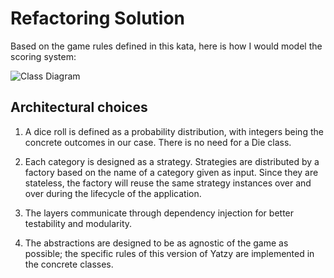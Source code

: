 Refactoring Solution
===================================

Based on the game rules defined in this kata, here is how I would model the scoring system:

![Class Diagram](https://raw.githubusercontent.com/Julien-Fischer/Yatzy-Refactoring-Kata/java/src/main/resources/images/yatzy_model.png)

## Architectural choices

1. A dice roll is defined as a probability distribution, with integers 
being the concrete outcomes in our case. There is no need for a Die class.

2. Each category is designed as a strategy. Strategies are distributed by a factory 
based on the name of a category given as input. Since they are stateless, the factory
will reuse the same strategy instances over and over during the lifecycle of the application.

3. The layers communicate through dependency injection for better testability and modularity.

4. The abstractions are designed to be as agnostic of the game as possible; the specific rules
of this version of Yatzy are implemented in the concrete classes.


